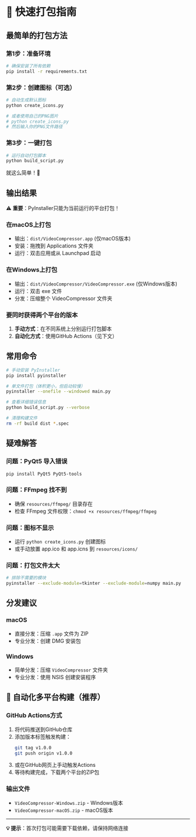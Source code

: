 # 🚀 快速打包指南

## 最简单的打包方法

### 第1步：准备环境
```bash
# 确保安装了所有依赖
pip install -r requirements.txt
```

### 第2步：创建图标（可选）
```bash
# 自动生成默认图标
python create_icons.py

# 或者使用自己的PNG图片
# python create_icons.py
# 然后输入你的PNG文件路径
```

### 第3步：一键打包
```bash
# 运行自动打包脚本
python build_script.py
```

就这么简单！🎉

## 输出结果

⚠️ **重要**：PyInstaller只能为当前运行的平台打包！

### 在macOS上打包
- 输出：`dist/VideoCompressor.app` (仅macOS版本)
- 安装：拖拽到 Applications 文件夹
- 运行：双击应用或从 Launchpad 启动

### 在Windows上打包  
- 输出：`dist/VideoCompressor/VideoCompressor.exe` (仅Windows版本)
- 运行：双击 exe 文件
- 分发：压缩整个 VideoCompressor 文件夹

### 要同时获得两个平台的版本
1. **手动方式**：在不同系统上分别运行打包脚本
2. **自动化方式**：使用GitHub Actions（见下文）

## 常用命令

```bash
# 手动安装 PyInstaller
pip install pyinstaller

# 单文件打包（体积更小，但启动较慢）
pyinstaller --onefile --windowed main.py

# 查看详细错误信息
python build_script.py --verbose

# 清理构建文件
rm -rf build dist *.spec
```

## 疑难解答

### 问题：PyQt5 导入错误
```bash
pip install PyQt5 PyQt5-tools
```

### 问题：FFmpeg 找不到
- 确保 `resources/ffmpeg/` 目录存在
- 检查 FFmpeg 文件权限：`chmod +x resources/ffmpeg/ffmpeg`

### 问题：图标不显示
- 运行 `python create_icons.py` 创建图标
- 或手动放置 app.ico 和 app.icns 到 `resources/icons/`

### 问题：打包文件太大
```bash
# 排除不需要的模块
pyinstaller --exclude-module=tkinter --exclude-module=numpy main.py
```

## 分发建议

### macOS
- 直接分发：压缩 `.app` 文件为 ZIP
- 专业分发：创建 DMG 安装包

### Windows
- 简单分发：压缩 `VideoCompressor` 文件夹
- 专业分发：使用 NSIS 创建安装程序

## 🤖 自动化多平台构建（推荐）

### GitHub Actions方式
1. 将代码推送到GitHub仓库
2. 添加版本标签触发构建：
   ```bash
   git tag v1.0.0
   git push origin v1.0.0
   ```
3. 或在GitHub网页上手动触发Actions
4. 等待构建完成，下载两个平台的ZIP包

### 输出文件
- `VideoCompressor-Windows.zip` - Windows版本
- `VideoCompressor-macOS.zip` - macOS版本

---

**💡 提示**：首次打包可能需要下载依赖，请保持网络连接 